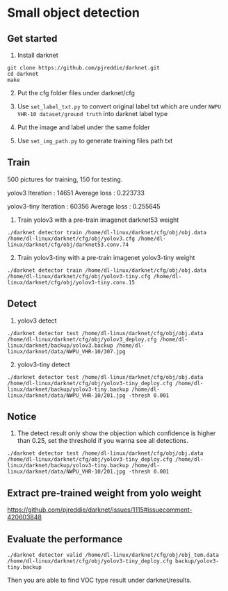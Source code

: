 # Small object detection


## Get started

1. Install darknet
```
git clone https://github.com/pjreddie/darknet.git
cd darknet
make
```

2. Put the cfg folder files  under darknet/cfg

3. Use `set_label_txt.py` to convert original label txt which are under `NWPU VHR-10 dataset/ground truth` into darknet label type
  
4. Put the image and label under the same folder

5. Use `set_img_path.py` to generate training files path txt

## Train

500 pictures for training, 150 for testing.

yolov3
Iteration : 14651
Average loss : 0.223733

yolov3-tiny
Iteration : 60356
Average loss : 0.255645

1. Train yolov3 with a pre-train imagenet darknet53 weight

```
./darknet detector train /home/dl-linux/darknet/cfg/obj/obj.data  /home/dl-linux/darknet/cfg/obj/yolov3.cfg /home/dl-linux/darknet/cfg/obj/darknet53.conv.74
```

2. Train yolov3-tiny with a pre-train imagenet yolov3-tiny weight

```
./darknet detector train /home/dl-linux/darknet/cfg/obj/obj.data  /home/dl-linux/darknet/cfg/obj/yolov3-tiny.cfg /home/dl-linux/darknet/cfg/obj/yolov3-tiny.conv.15
```

## Detect

1. yolov3 detect

```
./darknet detector test /home/dl-linux/darknet/cfg/obj/obj.data /home/dl-linux/darknet/cfg/obj/yolov3_deploy.cfg /home/dl-linux/darknet/backup/yolov3.backup /home/dl-linux/darknet/data/NWPU_VHR-10/307.jpg
```

2. yolov3-tiny detect
```
./darknet detector test /home/dl-linux/darknet/cfg/obj/obj.data /home/dl-linux/darknet/cfg/obj/yolov3-tiny_deploy.cfg /home/dl-linux/darknet/backup/yolov3-tiny.backup /home/dl-linux/darknet/data/NWPU_VHR-10/201.jpg -thresh 0.001

```


## Notice

1. The detect result only show the objection which confidence is higher than 0.25, set the threshold if you wanna see all detections.

 ```./darknet detector test /home/dl-linux/darknet/cfg/obj/obj.data /home/dl-linux/darknet/cfg/obj/yolov3-tiny_deploy.cfg /home/dl-linux/darknet/backup/yolov3-tiny.backup /home/dl-linux/darknet/data/NWPU_VHR-10/201.jpg -thresh 0.001```
 
## Extract pre-trained weight from yolo weight
 
https://github.com/pjreddie/darknet/issues/1115#issuecomment-420603848

## Evaluate the performance

```
./darknet detector valid /home/dl-linux/darknet/cfg/obj/obj_tem.data /home/dl-linux/darknet/cfg/obj/yolov3-tiny_deploy.cfg backup/yolov3-tiny.backup
```
Then you are able to find VOC type result under darknet/results.

